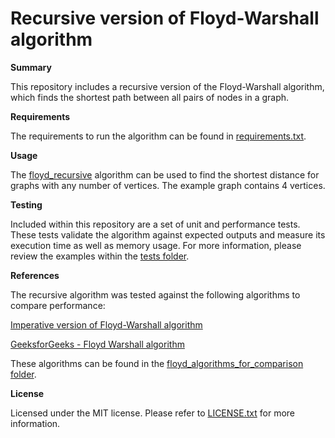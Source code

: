 # Recursive version of Floyd-Warshall algorithm

**Summary**

This repository includes a recursive version of the Floyd-Warshall algorithm, which finds the shortest path between all pairs of nodes in a graph.

**Requirements**

The requirements to run the algorithm can be found in [requirements.txt](https://github.com/rvserna/CSCK541_floyd_recursive/blob/main/requirements.txt).

**Usage**

The [floyd_recursive](https://github.com/rvserna/CSCK541_floyd_recursive/blob/main/floyd_recursive.py) algorithm can be used to find the shortest distance for graphs with any number of vertices. The example graph contains 4 vertices.

**Testing**

Included within this repository are a set of unit and performance tests. These tests validate the algorithm against expected outputs and measure its execution time as well as memory usage. For more information, please review the examples within the [tests folder](https://github.com/rvserna/CSCK541_floyd_recursive/tree/main/tests).

**References**

The recursive algorithm was tested against the following algorithms to compare performance:

[Imperative version of Floyd-Warshall algorithm](https://liverpool-online-study.com/pluginfile.php/228862/mod_assign/intro/FloydAlgorithm%20-%20Imperative.pdf?time=1712139479871)

[GeeksforGeeks - Floyd Warshall algorithm](https://www.geeksforgeeks.org/floyd-warshall-algorithm-dp-16/)

These algorithms can be found in the [floyd_algorithms_for_comparison folder](https://github.com/rvserna/CSCK541_floyd_recursive/tree/main/floyd_algorithms_for_comparison).

**License**

Licensed under the MIT license. Please refer to [LICENSE.txt](https://github.com/rvserna/CSCK541_floyd_recursive/blob/main/LICENSE) for more information. 

